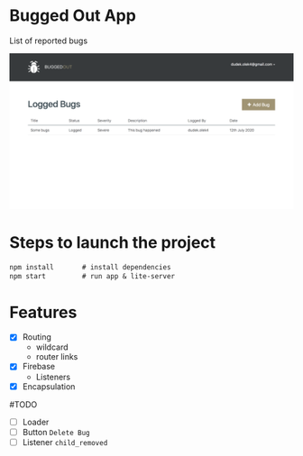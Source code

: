 # Bugged Out App
List of reported bugs

![screenshot](./assets/screenshot/screen.png)
# Steps to launch the project
```
npm install       # install dependencies
npm start         # run app & lite-server
```

# Features
- [x] Routing
    - wildcard
    - router links
- [x] Firebase
    - Listeners
- [x] Encapsulation

#TODO 
- [ ] Loader
- [ ] Button `Delete Bug`
- [ ] Listener `child_removed`